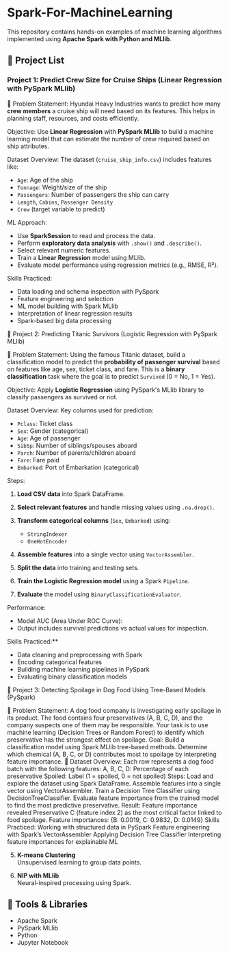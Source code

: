 # Spark-For-MachineLearning

This repository contains hands-on examples of machine learning algorithms implemented using **Apache Spark with Python and MLlib**.

## 📌 Project List

###  Project 1: Predict Crew Size for Cruise Ships (Linear Regression with PySpark MLlib)

📌 Problem Statement:
Hyundai Heavy Industries wants to predict how many **crew members** a cruise ship will need based on its features. This helps in planning staff, resources, and costs efficiently.

   Objective:
Use **Linear Regression** with **PySpark MLlib** to build a machine learning model that can estimate the number of crew required based on ship attributes.

   Dataset Overview:
The dataset (`cruise_ship_info.csv`) includes features like:

* `Age`: Age of the ship
* `Tonnage`: Weight/size of the ship
* `Passengers`: Number of passengers the ship can carry
* `Length`, `Cabins`, `Passenger Density`
* `Crew` (target variable to predict)

 ML Approach:

* Use **SparkSession** to read and process the data.
* Perform **exploratory data analysis** with `.show()` and `.describe()`.
* Select relevant numeric features.
* Train a **Linear Regression** model using MLlib.
* Evaluate model performance using regression metrics (e.g., RMSE, R²).

 Skills Practiced:

* Data loading and schema inspection with PySpark
* Feature engineering and selection
* ML model building with Spark MLlib
* Interpretation of linear regression results
* Spark-based big data processing


 🚢 Project 2: Predicting Titanic Survivors (Logistic Regression with PySpark MLlib)

📌 Problem Statement:
Using the famous Titanic dataset, build a classification model to predict the **probability of passenger survival** based on features like age, sex, ticket class, and fare. This is a **binary classification** task where the goal is to predict `Survived` (0 = No, 1 = Yes).

Objective:
Apply **Logistic Regression** using PySpark's MLlib library to classify passengers as survived or not.

Dataset Overview:
Key columns used for prediction:

* `Pclass`: Ticket class
* `Sex`: Gender (categorical)
* `Age`: Age of passenger
* `SibSp`: Number of siblings/spouses aboard
* `Parch`: Number of parents/children aboard
* `Fare`: Fare paid
* `Embarked`: Port of Embarkation (categorical)

 Steps:

1. **Load CSV data** into Spark DataFrame.
2. **Select relevant features** and handle missing values using `.na.drop()`.
3. **Transform categorical columns** (`Sex`, `Embarked`) using:

   * `StringIndexer`
   * `OneHotEncoder`
4. **Assemble features** into a single vector using `VectorAssembler`.
5. **Split the data** into training and testing sets.
6. **Train the Logistic Regression model** using a Spark `Pipeline`.
7. **Evaluate** the model using `BinaryClassificationEvaluator`.

 Performance:

* Model AUC (Area Under ROC Curve):
* Output includes survival predictions vs actual values for inspection.

 Skills Practiced:**

* Data cleaning and preprocessing with Spark
* Encoding categorical features
* Building machine learning pipelines in PySpark
* Evaluating binary classification models
 

🐶 Project 3: Detecting Spoilage in Dog Food Using Tree-Based Models (PySpark)

📌 Problem Statement:
A dog food company is investigating early spoilage in its product. The food contains four preservatives (A, B, C, D), and the company suspects one of them may be responsible. Your task is to use machine learning (Decision Trees or Random Forest) to identify which preservative has the strongest effect on spoilage.
 Goal:
Build a classification model using Spark MLlib tree-based methods.
Determine which chemical (A, B, C, or D) contributes most to spoilage by interpreting feature importance.
🧠 Dataset Overview:
Each row represents a dog food batch with the following features:
A, B, C, D: Percentage of each preservative
Spoiled: Label (1 = spoiled, 0 = not spoiled)
Steps:
Load and explore the dataset using Spark DataFrame.
Assemble features into a single vector using VectorAssembler.
Train a Decision Tree Classifier using DecisionTreeClassifier.
Evaluate feature importance from the trained model to find the most predictive preservative.
Result:
Feature importance revealed Preservative C (feature index 2) as the most critical factor linked to food spoilage.
Feature importances: {B: 0.0019, C: 0.9832, D: 0.0149}
Skills Practiced:
Working with structured data in PySpark
Feature engineering with Spark’s VectorAssembler
Applying Decision Tree Classifier
Interpreting feature importances for explainable ML


5. **K-means Clustering**  
   Unsupervised learning to group data points.

6. **NIP with MLlib**  
   Neural-inspired processing using Spark.

## 🚀 Tools & Libraries
- Apache Spark
- PySpark MLlib
- Python
- Jupyter Notebook


                                                                                                       
